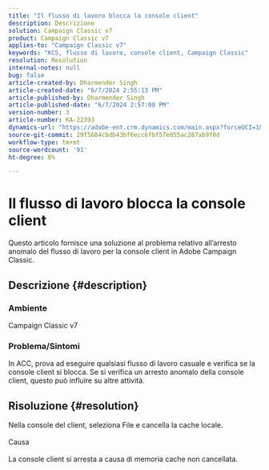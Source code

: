 ```yaml
---
title: "Il flusso di lavoro blocca la console client"
description: Descrizione
solution: Campaign Classic v7
product: Campaign Classic v7
applies-to: "Campaign Classic v7"
keywords: "KCS, flusso di lavoro, console client, Campaign Classic"
resolution: Resolution
internal-notes: null
bug: false
article-created-by: Dharmender Singh
article-created-date: "6/7/2024 2:55:13 PM"
article-published-by: Dharmender Singh
article-published-date: "6/7/2024 2:57:08 PM"
version-number: 3
article-number: KA-22393
dynamics-url: "https://adobe-ent.crm.dynamics.com/main.aspx?forceUCI=1&pagetype=entityrecord&etn=knowledgearticle&id=6e1408ed-dd24-ef11-840a-6045bd08024d"
source-git-commit: 29f5684cbdb43bf6ecc6fbf57e055ac287ab9f8d
workflow-type: tm+mt
source-wordcount: '91'
ht-degree: 8%

---
```


# Il flusso di lavoro blocca la console client


Questo articolo fornisce una soluzione al problema relativo all’arresto anomalo del flusso di lavoro per la console client in Adobe Campaign Classic.

## Descrizione {#description}


### <b>Ambiente </b>

Campaign Classic v7

### <b>Problema/Sintomi</b>

In ACC, prova ad eseguire qualsiasi flusso di lavoro casuale e verifica se la console client si blocca. Se si verifica un arresto anomalo della console client, questo può influire su altre attività.






## Risoluzione {#resolution}


Nella console del client, seleziona File e cancella la cache locale.
<br><br>Causa<br><br>
La console client si arresta a causa di memoria cache non cancellata.
